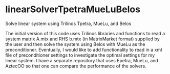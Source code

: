 # linearSolverTpetraMueLuBelos
Solve linear system using Trilinos Tpetra, MueLu, and Belos

The initial version of this code uses Trilinos libraries and functions to read a system matrix A.mtx and RHS b.mtx (in MatrixMarket format) supplied by the user and then solve the system using Belos with MueLu as the preconditioner. Eventually, I would like to add functionality to read in a xml file of preconditioner settings to investigate the optimal settings for my linear system. I have a separate repository that uses Epetra, MueLu, and AztecOO so that one can compare the performance of the solvers.
